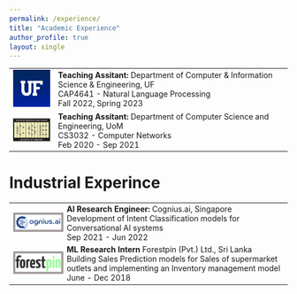 ```yaml
---
permalink: /experience/
title: "Academic Experience"
author_profile: true
layout: single
---
```


<style>
td, th {
   border: none!important;
}
img {

}
</style>
 

 <table>
 <tr>
      <td><img src="/assets/images/UF_logo.jpg" width="100px">
      <br>
     </td>
      <td style="border:0px">
         <b> Teaching Assitant: </b>
         Department of Computer & Information Science & Engineering, UF
         <br>
         CAP4641 - Natural Language Processing
         <br>
         Fall 2022, Spring 2023
      </td>
  </tr>
  <tr>
    <td><img src="/assets/images/uomcse_logo.png" width="100px">
    <br>
    </td>
    <td style="border:0px">
      <b> Teaching Assitant: </b>
      Department of Computer Science and Engineering, UoM
      <br>
      CS3032 - Computer Networks
      <br>
      Feb 2020 - Sep 2021
    </td>
   </tr>
</table> 


# Industrial Experince



<table>
 <tr>
      <td><img src="/assets/images/cognius_logo.png" width="100px" style= "border-radius:2%;border:4.5px solid #a69f9f;">
      <br>
     </td>
      <td style="border:0px">
         <b> AI Research Engineer: </b>
         Cognius.ai, Singapore
         <br>
         Development of Intent Classification models for Conversational AI systems
         <br>
         Sep 2021 - Jun 2022
      </td>
  </tr>
  <tr>
      <td><img src="/assets/images/forestpin_logo.png" width="100px" style= "border-radius:2%;border:4.5px solid #a69f9f;">
      <br>
     </td>
      <td style="border:0px">
         <b> ML Research Intern </b>
         Forestpin (Pvt.) Ltd., Sri Lanka
         <br>
         Building Sales Prediction models for Sales of supermarket 
         <br>
         outlets and implementing an Inventory management model 
         <br>
         June - Dec 2018
      </td>
  </tr>
</table>